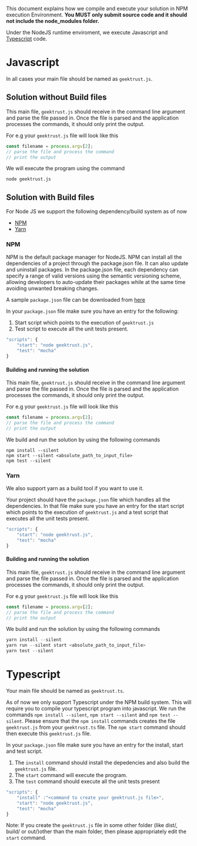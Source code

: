 This document explains how we compile and execute your solution in NPM execution Environment. __You **MUST** only submit source code and it should not include the node_modules folder.__ 

Under the NodeJS runtime enviroment, we execute Javascript and [Typescript](#Typescript) code. 

# Javascript

In all cases your main file should be named as `geektrust.js`.

## Solution without Build files

This main file, `geektrust.js` should receive in the command line argument and parse the file passed in. Once the file is parsed and the application processes the commands, it should only print the output.

For e.g your `geektrust.js` file will look like this

```javascript
const filename = process.argv[2];
// parse the file and process the command
// print the output
```

We will execute the program using the command 

```
node geektrust.js
```


## Solution with Build files

For Node JS we support the following dependency/build system as of now

* [NPM](https://www.geeksforgeeks.org/node-js-npm-node-package-manager/)
* [Yarn](https://yarnpkg.com/lang/en/)

### NPM

NPM is the default package manager for NodeJS. NPM can install all the dependencies of a project through the package.json file. It can also update and uninstall packages. In the package.json file, each dependency can specify a range of valid versions using the semantic versioning scheme, allowing developers to auto-update their packages while at the same time avoiding unwanted breaking changes.

A sample `package.json` file can be downloaded from [here](https://raw.githubusercontent.com/geektrust/coding-problem-artefacts/master/NodeJS/package.json)

In your `package.json` file make sure you have an entry for the following:

1. Start script which points to the execution of `geektrust.js`
2. Test script to execute all the unit tests present.

```javascript
"scripts": {
    "start": "node geektrust.js",
    "test": "mocha"
}
```

#### Building and running the solution

This main file, `geektrust.js` should receive in the command line argument and parse the file passed in. Once the file is parsed and the application processes the commands, it should only print the output.

For e.g your `geektrust.js` file will look like this

```javascript
const filename = process.argv[2];
// parse the file and process the command
// print the output
```

We build and run the solution by using the following commands

```
npm install --silent
npm start --silent <absolute_path_to_input_file>
npm test --silent
```


### Yarn

We also support yarn as a build tool if you want to use it. 

Your project should have the `package.json` file which handles all the dependencies. In that file make sure you have an entry for the start script which points to the execution of `geektrust.js` and a test script that executes all the unit tests present.

```javascript
"scripts": {
    "start": "node geektrust.js",
    "test": "mocha"
}
```


#### Building and running the solution

This main file, `geektrust.js` should receive in the command line argument and parse the file passed in. Once the file is parsed and the application processes the commands, it should only print the output.

For e.g your `geektrust.js` file will look like this

```javascript
const filename = process.argv[2];
// parse the file and process the command
// print the output
```

We build and run the solution by using the following commands

```javascript
yarn install --silent
yarn run --silent start <absolute_path_to_input_file>
yarn test --silent
```

# Typescript

Your main file should be named as `geektrust.ts`.

As of now we only support Typescript under the NPM build system. This will require you to compile your typescript program into javascript. We run the commands `npm install --silent`, `npm start --silent` and `npm test --silent`. Please ensure that the `npm install` commands creates the file `geektrust.js` from your `geektrust.ts` file. The `npm start` command should then execute this `geektrust.js` file. 

In your `package.json` file make sure you have an entry for the install, start and test script. 

1. The `install` command  should install the depedencies and also build the `geektrust.js` file. 
2. The `start` command will execute the program.
3. The `test` command should execute all the unit tests present

```javascript
"scripts": {
    "install" :"<command to create your geektrust.js file>",
    "start": "node geektrust.js",
    "test": "mocha"
}
```

Note: If you create the `geektrust.js` file in some other folder (like dist/, build/ or out/)other than the main folder, then please appropriately edit the `start` command. 
